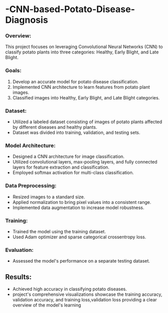 # -CNN-based-Potato-Disease-Diagnosis
### Overview:

This project focuses on leveraging Convolutional Neural Networks (CNN) to classify potato plants into three categories: Healthy, Early Blight, and Late Blight.

### Goals:

1.  Develop an accurate model for potato disease classification.
2.  Implemented CNN architecture to learn features from potato plant images.
3.  Classified images into Healthy, Early Blight, and Late Blight categories.

### Dataset:

-   Utilized a labeled dataset consisting of images of potato plants affected by different diseases and healthy plants.
-   Dataset was divided into training, validation, and testing sets.

### Model Architecture:

-   Designed a CNN architecture for image classification.
-   Utilized convolutional layers, max-pooling layers, and fully connected layers for feature extraction and classification.
-   Employed softmax activation for multi-class classification.

### Data Preprocessing:

-   Resized images to a standard size.
-   Applied normalization to bring pixel values into a consistent range.
-   Implemented data augmentation to increase model robustness.

### Training:

-   Trained the model using the training dataset.
-   Used Adam optimizer and sparse categorical crossentropy loss.

### Evaluation:

-   Assessed the model's performance on a separate testing dataset.

## Results:

-   Achieved high accuracy in classifying potato diseases.
- project's comprehensive visualizations showcase the training accuracy, validation accuracy, and training loss,validation loss providing a clear overview of the model's learning  



